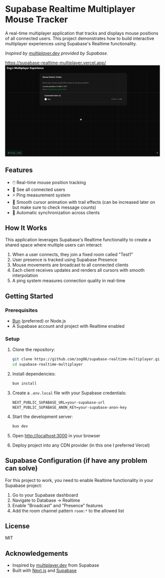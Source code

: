 # Supabase Realtime Multiplayer Mouse Tracker

A real-time multiplayer application that tracks and displays mouse positions of all connected users. This project demonstrates how to build interactive multiplayer experiences using Supabase's Realtime functionality.

*Inspired by [multiplayer.dev](https://multiplayer.dev) provided by Supabase.*

https://supabase-realtime-multiplayer.vercel.app/
![Live Demo](readme_utils/readme_example.png)

## Features

- 🖱️ Real-time mouse position tracking
- 👥 See all connected users
- ⚡ Ping measurement system
- 🎯 Smooth cursor animation with trail effects (can be increased later on but make sure to check message counts)
- 🔄 Automatic synchronization across clients

## How It Works

This application leverages Supabase's Realtime functionality to create a shared space where multiple users can interact:

1. When a user connects, they join a fixed room called "Test1"
2. User presence is tracked using Supabase Presence
3. Mouse movements are broadcast to all connected clients
4. Each client receives updates and renders all cursors with smooth interpolation
5. A ping system measures connection quality in real-time

## Getting Started

### Prerequisites

- [Bun](https://bun.sh/) (preferred) or Node.js
- A Supabase account and project with Realtime enabled

### Setup

1. Clone the repository:
   ```bash
   git clone https://github.com/zog06/supabase-realtime-multiplayer.git
   cd supabase-realtime-multiplayer
   ```

2. Install dependencies:
   ```bash
   bun install
   ```

3. Create a `.env.local` file with your Supabase credentials:
   ```
   NEXT_PUBLIC_SUPABASE_URL=your-supabase-url
   NEXT_PUBLIC_SUPABASE_ANON_KEY=your-supabase-anon-key
   ```

4. Start the development server:
   ```bash
   bun dev
   ```

5. Open [http://localhost:3000](http://localhost:3000) in your browser

6. Deploy project into any CDN provider (in this one I preferred Vercel)
## Supabase Configuration (if have any problem can solve)

For this project to work, you need to enable Realtime functionality in your Supabase project:

1. Go to your Supabase dashboard
2. Navigate to Database → Realtime
3. Enable "Broadcast" and "Presence" features
4. Add the room channel pattern `room:*` to the allowed list

## License

MIT

## Acknowledgements

- Inspired by [multiplayer.dev](https://multiplayer.dev) from Supabase
- Built with [Next.js](https://nextjs.org/) and [Supabase](https://supabase.io/)
